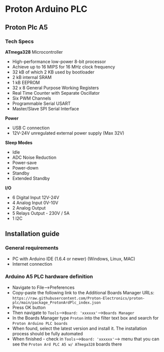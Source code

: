 # Proton Arduino PLC

## Proton Plc A5 

### Tech Specs

**ATmega328** Microcontroller  
- High-performance low-power 8-bit processor
- Achieve up to 16 MIPS for 16 MHz clock frequency
- 32 kB of which 2 KB used by bootloader
- 2 kB internal SRAM
- 1 kB EEPROM
- 32 x 8 General Purpose Working Registers
- Real Time Counter with Separate Oscillator
- Six PWM Channels
- Programmable Serial USART
- Master/Slave SPI Serial Interface

**Power**  
- USB C connection
- 12V-24V unregulated external power supply (Max 32V)

**Sleep Modes**  
- Idle
- ADC Noise Reduction
- Power-save
- Power-down
- Standby
- Extended Standby

**I/O**  
- 6 Digital Input 12V-24V
- 4 Analog Input 0V-10V
- 2 Analog Output
- 5 Relays Output - 230V / 5A
- 1 I2C 

## Installation guide

### General requirements

* PC with Arduino IDE (1.6.4 or newer) (Windows, Linux, MAC)
* Internet connection

### Arduino A5 PLC hardware definition

* Navigate to File–>Preferences
* Copy-paste the following link to the Additional Boards Manager URLs: `https://raw.githubusercontent.com/Proton-Electronics/proton-plc/main/package_ProtonArdPlc_index.json`
* Press OK button
* Then navigate to `Tools`–>`Board: 'xxxxxx'`–>`Boards Manager`
* In the Boards Manager type `Proton` into the filter text box and search for `Proton Arduino PLC boards`
* When found, select the latest version and install it. The installation process should be fully automated
* When finished - check in `Tools`–>`Board: 'xxxxxx'`–> menu that you can see the `Proton Ard PLC A5 w/ ATmega328` boards there
